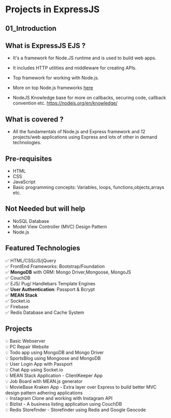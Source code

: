# Projects in ExpressJS

## 01_Introduction

## What is ExpressJS EJS ?

- It's a framework for Node.JS runtime and is used to build web apps.
- It includes HTTP utilities and middleware for creating APIs.
- Top framework for working with Node.js.

- More on top Node.js frameworks [here](https://www.simform.com/best-nodejs-frameworks/)
- NodeJS Knowledge base for more on callbacks, securing code, callback convention etc. https://nodejs.org/en/knowledge/

## What is covered ?

- All the fundamentals of Node.js and Express framework and 12 projects/web applications using Express and lots of other in demand technologies.

## Pre-requisites

- HTML
- CSS
- JavaScript
- Basic programming concepts: Variables, loops, functions,objects,arrays etc.

## Not Needed but will help

- NoSQL Database
- Model View Controller (MVC) Design Pattern
- Node.js

## Featured Technologies

✅ HTML/CSS/JS/jQuery <br />
✅ FrontEnd Frameworks: Bootstrap/Foundation<br />
✅ **MongoDB** with ORM: Mongo Driver,Mongoose, MongoJS<br />
✅ CouchDB<br />
✅ EJS/ Pug/ Handlebars Template Engines<br />
✅ **User Authentication**: Passport & Bcrypt<br />
✅ **MEAN Stack**<br />
✅ Socket.io<br />
✅ Firebase<br />
✅ Redis Database and Cache System<br />

## Projects

💡 Basic Webserver<br />
💡 PC Repair Website<br />
💡 Todo app using MongoDB and Mongo Driver<br />
💡 SportsBlog using Mongoose and MongoDB<br />
💡 User Login App with Passport<br />
💡 Chat App using Socket.io<br />
💡 MEAN Stack Application - ClientKeeper App<br />
💡 Job Board with MEAN.js generator<br />
💡 MovieBase Kraken App - Extra layer over Express to build better MVC design pattern adhering applications<br />
💡 Instagram Clone and working with Instagram API<br />
💡 Bizlist - A business listing application using CouchDB<br />
💡 Redis Storefinder - Storefinder using Redis and Google Geocode<br />
